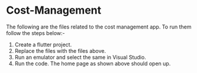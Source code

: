 # Cost-Management
The following are the files related to the cost management app.
To run them follow the steps below:-
1. Create a flutter project.
2. Replace the files with the files above.
3. Run an emulator and select the same in Visual Studio.
4. Run the code. The home page as shown above should open up.
